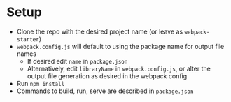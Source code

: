 # Setup

* Clone the repo with the desired project name (or leave as `webpack-starter`)
* `webpack.config.js` will default to using the package name for output file names
  * If desired edit `name` in `package.json`
  * Alternatively, edit `libraryName` in `webpack.config.js`, or alter the output file generation as desired in the webpack config
* Run `npm install`
* Commands to build, run, serve are described in `package.json`